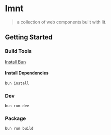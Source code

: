 # lmnt

> a collection of web components built with lit.

## Getting Started

### Build Tools

[Install Bun](https://github.com/oven-sh/bun)

#### Install Dependencies

```bash
bun install
```

### Dev

```bash
bun run dev
```

### Package

```bash
bun run build
```

